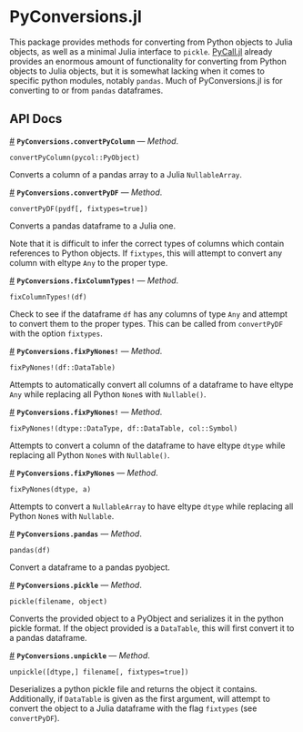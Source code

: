 
<a id='PyConversions.jl-1'></a>

# PyConversions.jl


This package provides methods for converting from Python objects to Julia objects, as well as a minimal Julia interface to `pickle`. [PyCall.jl](https://github.com/JuliaPy/PyCall.jl) already provides an enormous amount of functionality for converting from Python objects to Julia objects, but it is somewhat lacking when it comes to specific python modules, notably `pandas`.  Much of PyConversions.jl is for converting to or from `pandas` dataframes.


<a id='API-Docs-1'></a>

## API Docs

<a id='PyConversions.convertPyColumn-Tuple{PyCall.PyObject}' href='#PyConversions.convertPyColumn-Tuple{PyCall.PyObject}'>#</a>
**`PyConversions.convertPyColumn`** &mdash; *Method*.



```
convertPyColumn(pycol::PyObject)
```

Converts a column of a pandas array to a Julia `NullableArray`.

<a id='PyConversions.convertPyDF-Tuple{PyCall.PyObject}' href='#PyConversions.convertPyDF-Tuple{PyCall.PyObject}'>#</a>
**`PyConversions.convertPyDF`** &mdash; *Method*.



```
convertPyDF(pydf[, fixtypes=true])
```

Converts a pandas dataframe to a Julia one.  

Note that it is difficult to infer the correct types of columns which contain references to Python objects.  If `fixtypes`, this will attempt to convert any column with eltype `Any` to the proper type.

<a id='PyConversions.fixColumnTypes!-Tuple{DataTables.DataTable}' href='#PyConversions.fixColumnTypes!-Tuple{DataTables.DataTable}'>#</a>
**`PyConversions.fixColumnTypes!`** &mdash; *Method*.



```
fixColumnTypes!(df)
```

Check to see if the dataframe `df` has any columns of type `Any` and attempt to convert them to the proper types.  This can be called from `convertPyDF` with the option `fixtypes`.

<a id='PyConversions.fixPyNones!-Tuple{DataTables.DataTable}' href='#PyConversions.fixPyNones!-Tuple{DataTables.DataTable}'>#</a>
**`PyConversions.fixPyNones!`** &mdash; *Method*.



```
fixPyNones!(df::DataTable)
```

Attempts to automatically convert all columns of a dataframe to have eltype `Any` while replacing all Python `None`s with `Nullable()`.

<a id='PyConversions.fixPyNones!-Tuple{Type{T},DataTables.DataTable,Symbol}' href='#PyConversions.fixPyNones!-Tuple{Type{T},DataTables.DataTable,Symbol}'>#</a>
**`PyConversions.fixPyNones!`** &mdash; *Method*.



```
fixPyNones!(dtype::DataType, df::DataTable, col::Symbol)
```

Attempts to convert a column of the dataframe to have eltype `dtype` while replacing all Python `None`s with `Nullable()`.

<a id='PyConversions.fixPyNones-Tuple{Type{T},NullableArrays.NullableArray}' href='#PyConversions.fixPyNones-Tuple{Type{T},NullableArrays.NullableArray}'>#</a>
**`PyConversions.fixPyNones`** &mdash; *Method*.



```
fixPyNones(dtype, a)
```

Attempts to convert a `NullableArray` to have eltype `dtype` while replacing all Python `None`s with `Nullable`.

<a id='PyConversions.pandas-Tuple{DataTables.DataTable}' href='#PyConversions.pandas-Tuple{DataTables.DataTable}'>#</a>
**`PyConversions.pandas`** &mdash; *Method*.



```
pandas(df)
```

Convert a dataframe to a pandas pyobject.

<a id='PyConversions.pickle-Tuple{String,Any}' href='#PyConversions.pickle-Tuple{String,Any}'>#</a>
**`PyConversions.pickle`** &mdash; *Method*.



```
pickle(filename, object)
```

Converts the provided object to a PyObject and serializes it in the python pickle format.  If the object provided is a `DataTable`, this will first convert it to a pandas dataframe.

<a id='PyConversions.unpickle-Tuple{String}' href='#PyConversions.unpickle-Tuple{String}'>#</a>
**`PyConversions.unpickle`** &mdash; *Method*.



```
unpickle([dtype,] filename[, fixtypes=true])
```

Deserializes a python pickle file and returns the object it contains. Additionally, if `DataTable` is given as the first argument, will attempt to convert the object to a Julia dataframe with the flag `fixtypes` (see `convertPyDF`).


